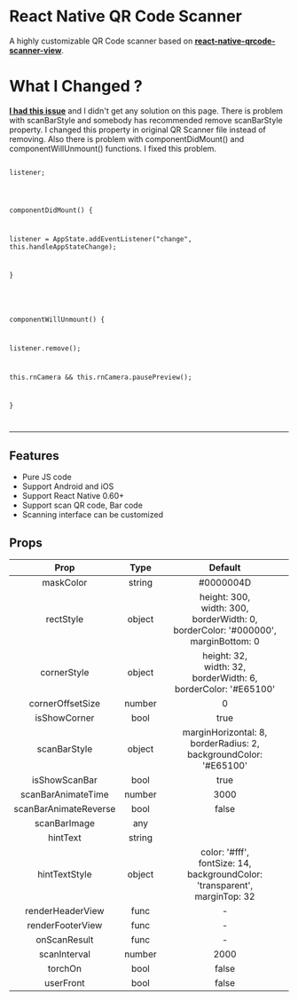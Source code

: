 # React Native QR Code Scanner

A highly customizable QR Code scanner based on  **[react-native-qrcode-scanner-view](https://github.com/MarnoDev/react-native-qrcode-scanner-view)**.

# What I Changed ?

**[I had this issue](https://github.com/MarnoDev/react-native-qrcode-scanner-view/issues/72)** and I didn't get any solution on this page.
There is problem with scanBarStyle and somebody has recommended remove scanBarStyle property. I changed this property in original QR Scanner file instead of removing.
Also there is problem with componentDidMount() and componentWillUnmount() functions. I fixed this problem.

<code>
listener;
  
</code>
<code>
  
componentDidMount() {
  
  listener = AppState.addEventListener("change", this.handleAppStateChange);
  
}
  
</code>
<code>
  
componentWillUnmount() {
  
  listener.remove();
  
  this.rnCamera && this.rnCamera.pausePreview();
  
}
  
</code>
  
---

## Features

- Pure JS code
- Support Android and iOS
- Support React Native 0.60+
- Support scan QR code, Bar code
- Scanning interface can be customized

## Props

|Prop|Type|Default|
| :-------------------: | :----: | :----------------------------------------------------------------------------------------------: |
|       maskColor       | string |                                            #0000004D                                             | 
|       rectStyle       | object | height: 300, <br>width: 300, <br>borderWidth: 0, <br>borderColor: '#000000', <br>marginBottom: 0 | 
|      cornerStyle      | object |            height: 32, <br>width: 32, <br>borderWidth: 6, <br>borderColor: '#E65100'             | 
|   cornerOffsetSize    | number |                                                0                                                 | 
|     isShowCorner      |  bool  |                                               true                                               | 
|     scanBarStyle      | object |             marginHorizontal: 8, <br>borderRadius: 2, <br>backgroundColor: '#E65100'             | 
|     isShowScanBar     |  bool  |                                               true                                               | 
|  scanBarAnimateTime   | number |                                               3000                                               | 
| scanBarAnimateReverse |  bool  |                                              false                                               | 
|     scanBarImage      |  any   |                                                                                                  | 
|       hintText        | string |                                                                                                  | 
|     hintTextStyle     | object |      color: '#fff', <br>fontSize: 14, <br>backgroundColor: 'transparent', <br>marginTop: 32      | 
|   renderHeaderView    |  func  |                                                -                                                 | 
|   renderFooterView    |  func  |                                                -                                                 | 
|     onScanResult      |  func  |                                                -                                                 | 
|     scanInterval      | number |                                               2000                                               | 
|        torchOn        |  bool  |                                              false                                               | 
|       userFront       |  bool  |                                              false                                               | 
